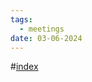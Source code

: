 ```yaml
---
tags:
  - meetings
date: 03-06-2024
---
```

#[index](notes/general-circle/old-gc-meetings/index.md) 
